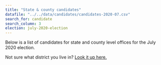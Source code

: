 ```yaml
---
title: "State & county candidates"
datafile: "../../data/candidates/candidates-2020-07.csv"
search_for: candidate
search_column: 3
election: july-2020-election
---
```


Below is a list of candidates for state and county level offices for the July 2020 election.

Not sure what district you live in? [Look it up here.](https://www1.maine.gov/portal/government/edemocracy/voter_lookup.php)
